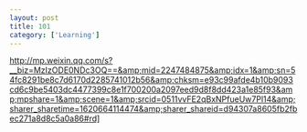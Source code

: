 ```yaml
---
layout: post
title: 101
category: ['Learning']
---
```


http://mp.weixin.qq.com/s?__biz=MzIzODE0NDc3OQ==&amp;mid=2247484875&amp;idx=1&amp;sn=54fc8291be8c7d6170d2285741012b56&amp;chksm=e93c99afde4b10b9093cd6c9be5403dc4477399c8e1f700200a2097eed9d8f8dd423a1e85f93&amp;mpshare=1&amp;scene=1&amp;srcid=0511vvFE2qBxNPfueUw7Pl14&amp;sharer_sharetime=1620664114474&amp;sharer_shareid=d94307a8605fb2fbec271a8d8c5a0a86#rd]


